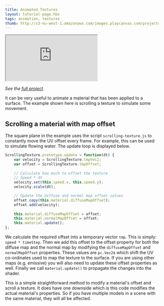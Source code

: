 ```yaml
---
title: Animated Textures
layout: tutorial-page.hbs
tags: animation, textures
thumb: http://s3-eu-west-1.amazonaws.com/images.playcanvas.com/projects/12/405882/831708-image-75.jpg
---
```


<iframe loading="lazy" src="https://playcanv.as/p/BM93v05L/" title="Animated Textures"></iframe>

*See the [full project][1].*

It can be very useful to animate a material that has been applied to a surface. The example shown here is scrolling a texture to simulate some movement.

## Scrolling a material with map offset

The square plane in the example uses the script `scrolling-texture.js` to constantly move the UV offset every frame. For example, this can be used to simulate flowing water. The update loop is displayed below.

```javascript
ScrollingTexture.prototype.update = function(dt) {
    var velocity = ScrollingTexture.tmpVec2;
    var offset = ScrollingTexture.tmpOffset;
    
    // Calculate how much to offset the texture
    // Speed * dt
    velocity.set(this.speed.x, this.speed.y);
    velocity.scale(dt);

    // Update the diffuse and normal map offset values
    offset.copy(this.material.diffuseMapOffset);
    offset.add(velocity);
    
    this.material.diffuseMapOffset = offset;
    this.material.normalMapOffset = offset;
    this.material.update();
};
```

We calculate the required offset into a temporary vector `tmp`. This is simply: `speed * timeStep`. Then we add this offset to the offset property for both the diffuse map and the normal map by modifying the `diffuseMapOffset` and `normalMapOffset` properties. These values are `pc.Vec2`s which shift the UV co-ordinates used to map the texture to the surface. If you are using other maps (e.g. emissive) you will also need to update these offset properties as well. Finally we call `material.update()` to propagate the changes into the shader.

This is a simple straightforward method to modify a material's offset and scroll a texture. It does have one downside which is this code modifies the actual material's properties. So if you have multiple models in a scene with the same material, they will all be affected.

[1]: https://playcanvas.com/project/405882
[2]: /images/tutorials/intermediate/animated-textures/coin-rotate.png
